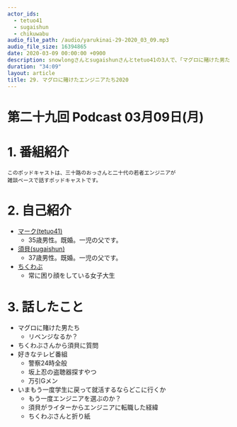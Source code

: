 ```yaml
---
actor_ids:
  - tetuo41
  - sugaishun
  - chikuwabu
audio_file_path: /audio/yarukinai-29-2020_03_09.mp3
audio_file_size: 16394865
date: 2020-03-09 00:00:00 +0900
description: snowlongさんとsugaishunさんとtetuo41の3人で、「マグロに賭けた男たち」「好きなテレビ番組」「いまもう一度学生に戻って就活するならどこに行くか」について話しました。
duration: "34:09"
layout: article
title: 29. マグロに賭けたエンジニアたち2020
---
```


# 第二十九回 Podcast 03月09日(月)

# 1. 番組紹介
    このポッドキャストは、三十路のおっさんと二十代の若者エンジニアが
    雑談ベースで話すポッドキャストです。

# 2. 自己紹介
- [マーク(tetuo41)](https://twitter.com/tetuo41)
    - 35歳男性。既婚。一児の父です。
- [須貝(sugaishun)](https://twitter.com/sugaishun)
    - 37歳男性。既婚。一児の父です。
- [ちくわぶ](https://twitter.com/_chikuwa_bu_)
    - 常に困り顔をしている女子大生

# 3. 話したこと
- マグロに賭けた男たち
    - リベンジなるか？
- ちくわぶさんから須貝に質問
- 好きなテレビ番組
    - 警察24時全般
    - 坂上忍の盗聴器探すやつ
    - 万引Gメン
- いまもう一度学生に戻って就活するならどこに行くか
    - もう一度エンジニアを選ぶのか？
    - 須貝がライターからエンジニアに転職した経緯
    - ちくわぶさんと折り紙

